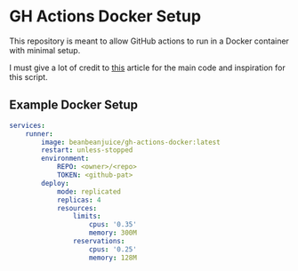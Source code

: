 # GH Actions Docker Setup

This repository is meant to allow GitHub actions to run in a Docker container with minimal setup.

I must give a lot of credit to [this](https://baccini-al.medium.com/how-to-containerize-a-github-actions-self-hosted-runner-5994cc08b9fb) article for the main code and inspiration for this script.

## Example Docker Setup

```YAML
services:
    runner:
        image: beanbeanjuice/gh-actions-docker:latest
        restart: unless-stopped
        environment:
            REPO: <owner>/<repo>
            TOKEN: <github-pat>
        deploy:
            mode: replicated
            replicas: 4
            resources:
                limits:
                    cpus: '0.35'
                    memory: 300M
                reservations:
                    cpus: '0.25'
                    memory: 128M
```

